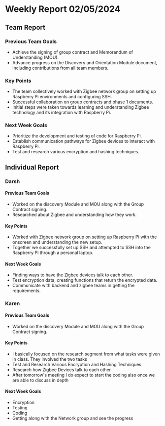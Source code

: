 # Weekly Report 02/05/2024


## Team Report

### Previous Team Goals
- Achieve the signing of group contract and Memorandum of Understanding (MOU).
- Advance progress on the Discovery and Orientation Module document, including contributions from all team members.


### Key Points
- The team collectively worked with Zigbee network group on setting up Raspberry Pi environments and configuring SSH.
- Successful collaboration on group contracts and phase 1 documents.
- Initial steps were taken towards learning and understanding Zigbee technology and its integration with Raspberry Pi.

### Next Week Goals
- Prioritize the development and testing of code for Raspberry Pi.
- Establish communication pathways for Zigbee devices to interact with Raspberry Pi.
- Test and research various encryption and hashing techniques.


## Individual Report

### Darsh

#### Previous Team Goals
- Worked on the discovery Module and MOU along with the Group Contract signing.
- Researched about Zigbee and understanding how they work.

#### Key Points
- Worked with Zigbee network group on setting up Raspberry Pi with the onscreen and understanding the new setup.
- Together we successfully set up SSH and attempted to SSH into the Raspberry Pi through a personal laptop.

#### Next Week Goals
- Finding ways to have the Zigbee devices talk to each other.
- Test encryption data, creating functions that return the encrypted data.
- Communicate with backend and zigbee teams in getting the requirements.

### Karen

#### Previous Team Goals
- Worked on the discovery Module and MOU along with the Group Contract signing.

#### Key Points
- I basically focused on the research segment from what tasks were given in class. They involved the two tasks
- Test and Research Various Encryption and Hashing Techniques
- Research how Zigbee Devices talk to each other
- After tomorrow's meeting I do expect to start the coding also once we are able to discuss in depth

#### Next Week Goals
- Encryption
- Testing
- Coding
- Getting along with the Network group and see the progress